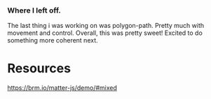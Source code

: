 ### Where I left off.

The last thing i was working on was polygon-path. Pretty much with movement and control. Overall, this was pretty sweet! Excited to do something more coherent next.  

# Resources
https://brm.io/matter-js/demo/#mixed
